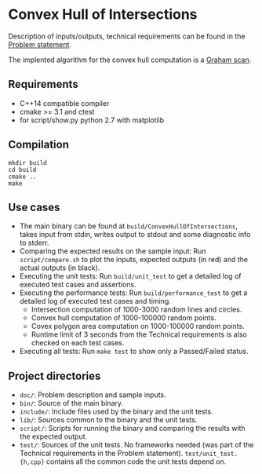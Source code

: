# Convex Hull of Intersections

  Description of inputs/outputs, technical requirements can be found in the [Problem statement](doc/problem_statement.pdf).

  The implented algorithm for the convex hull computation is a [Graham scan](https://en.wikipedia.org/wiki/Graham_scan).

## Requirements
  - C++14 compatible compiler
  - cmake >= 3.1 and ctest
  - for script/show.py python 2.7 with matplotlib

## Compilation
```
mkdir build
cd build
cmake ..
make
```

## Use cases
  - The main binary can be found at `build/ConvexHullOfIntersections`, takes input from stdin, writes output to stdout
    and some diagnostic info to stderr.
  - Comparing the expected results on the sample input:
    Run `script/compare.sh` to plot the inputs, expected outputs (in red) and the actual outputs (in black).
  - Executing the unit tests:
    Run `build/unit_test` to get a detailed log of executed test cases and assertions.
  - Executing the performance tests:
    Run `build/performance_test` to get a detailed log of executed test cases and timing.
    - Intersection computation of 1000-3000 random lines and circles.
    - Convex hull computation of 1000-100000 random points.
    - Covex polygon area computation on 1000-100000 random points.
    - Runtime limit of 3 seconds from the Technical requirements is also checked on each test cases.
  - Executing all tests:
    Run `make test` to show only a Passed/Failed status.

## Project directories
  - `doc/`: Problem description and sample inputs.
  - `bin/`: Source of the main binary.
  - `include/`: Include files used by the binary and the unit tests.
  - `lib/`: Sources common to the binary and the unit tests.
  - `script/`: Scripts for running the binary and comparing the results with the expected output.
  - `test/`: Sources of the unit tests. No frameworks needed (was part of the Technical requirements in the Problem statement).
    `test/unit_test.{h,cpp}` contains all the common code the unit tests depend on.

